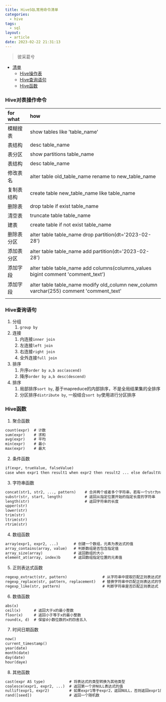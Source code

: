 ```yaml
---
title: HiveSQL常用命令清单
categories:
  - hive
tags:
  - sql
layout:
  - article
date: 2023-02-22 21:31:13
---
```

> 彼采葛兮

<!-- more -->

* [清单](#00)
  * [Hive操作表](#01)
  * [Hive查询语句](#02)
  * [Hive函数](#03)

<h3 id="01">Hive对表操作命令</h3>

| for what | how  |
|:--| :----  |
| 模糊搜表 | show tables like 'table_name' |
| 表结构 | desc table_name |
| 表分区 | show partitions table_name |
| 表结构 | desc table_name |
| 修改表名 | alter table old_table_name rename to new_table_name |
| 复制表结构 | create table new_table_name like table_name|
| 删除表 | drop table if exist table_name |
| 清空表 | truncate table table_name |
| 建表 | create table if not exist table_name |
| 删除表分区 | alter table table_name drop partition(dt='2023-02-28')|
| 添加表分区 | alter table table_name add partition(dt='2023-02-28')|
| 添加字段 | alter table table_name add columns(columns_values bigint comment 'comment_text')|
| 添加字段 | alter table table_name modify old_column new_column varchar(255) comment 'comment_text'|
|  |  |


<h3 id="02">Hive查询语句</h3>

1. 分组
   1. ```group by```
2. 连接
   1. 内连接```inner join```
   2. 左连接```left join```
   3. 右连接```right join```
   4. 全外连接```full join```
3. 排序
   1. 升序`order by a,b asc(ascend)`
   2. 降序`order by a,b desc(descend)`
4. 排序
   1. 局部排序```sort by```, 基于mapreduce的内部排序，不是全局结果集的全排序
   2. 分区排序```distribute by```, 一般结合```sort by```使用进行分区排序

<h3 id="03">Hive函数</h3>

1. 聚合函数

```apache
count(expr)  # 计数
sum(expr)    # 求和
avg(expr)    # 平均
min(expr)    # 最小
max(expr)    # 最大
```

2. 条件函数

```apache
if(expr, trueValue, falseValue)                                              # 如果expr为true，返回trueValue，否则返回falseValue
case when expr1 then result1 when expr2 then result2 ... else defaultValue   # 按照顺序判断expr是否满足条件，满足则返回对应结果，否则返回默认结果
```

3. 字符串函数

```apache
concat(str1, str2, ..., pattern)    # 合并两个或者多个字符串，若有一个str为null，则最终返回Null
substr(str, start, length)          # 返回从指定位置开始的指定长度的字符串
length(str)                         # 返回字符串的长度
upper(str)
lower(str)
trim(str)
ltrim(str)
rtrim(str)
```

4. 数组函数

```apache
array(expr1, expr2, ...)       # 创建一个数组，元素为表达式的值
array_contains(array, value)   # 判断数组是否包含指定值
array_size(array)              # 返回数组的大小
element_at(array, index)b      # 返回数组指定位置的元素值
```

5. 正则表达式函数

```apache
regexp_extract(str, pattern)                # 从字符串中提取匹配正则表达式的字串
regexp_replace(str, pattern, replacement)   # 替换字符串中匹配正则表达式的字串
regexp_like(str, pattern)                   # 判断字符串是否匹配正则表达式
```

6. 数值函数

```apache
abs(x)
ceil(x)      # 返回大于x的最小整数
floor(x)     # 返回小于等于x的最小整数
round(x, d)  # 保留d小数位数的x的四舍五入
```

7. 时间日期函数

```apache
now()
current_timestamp()
year(date)
month(date)
day(date)
hour(daye)
```

8. 其他函数

```apache
cast(expr AS type)           # 将表达式的类型转换为其他类型
coalesce(expr1, expr2, ...)  # 返回第一个非NULL表达式的值
nullif(expr1, expr2)         # 如果expr1等于expr2，返回NULL，否则返回expr1的值
rand([seed])                 # 返回一个随机数
```
